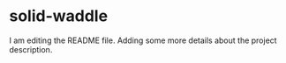 # solid-waddle
I am editing the README file. Adding some more details about the project description.
